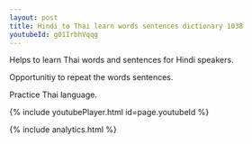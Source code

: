 ```yaml
---
layout: post
title: Hindi to Thai learn words sentences dictionary 1038 
youtubeId: g01IrbhVqqg
---
```

 
 
Helps to learn Thai words and sentences for Hindi speakers.

Opportunitiy to repeat the words sentences. 

Practice Thai language. 
 
{% include youtubePlayer.html id=page.youtubeId %}
 
 
{% include analytics.html %}
